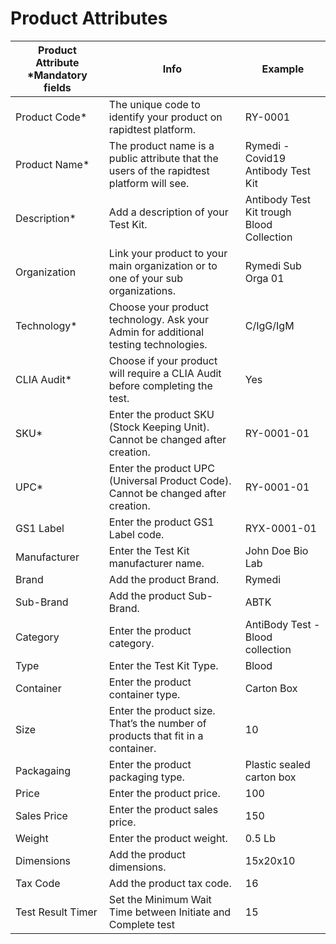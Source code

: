 # Product Attributes


|**Product Attribute \*Mandatory fields**|               **Info**                  |      **Example**     |
| -------------------------------------- | --------------------------------------- | -------------------- |
| Product Code* | The unique code to identify your product on rapidtest platform. | RY-0001 |
| Product Name* | The product name is a public attribute that the users of the rapidtest platform will see. | Rymedi - Covid19 Antibody Test Kit |
| Description* | Add a description of your Test Kit. | Antibody Test Kit trough Blood Collection |
| Organization | Link your product to your main organization or to one of your sub organizations. | Rymedi Sub Orga 01 |
| Technology* | Choose your product technology. Ask your Admin for additional testing technologies. | C/IgG/IgM |
| CLIA Audit* | Choose if your product will require a CLIA Audit before completing the test. | Yes |
| SKU* | Enter the product SKU (Stock Keeping Unit). Cannot be changed after creation. | RY-0001-01 |
| UPC* | Enter the product UPC (Universal Product Code). Cannot be changed after creation. | RY-0001-01 |
| GS1 Label | Enter the product GS1 Label code. | RYX-0001-01 |
| Manufacturer | Enter the Test Kit manufacturer name. | John Doe Bio Lab |
| Brand | Add the product Brand. | Rymedi |
| Sub-Brand | Add the product Sub-Brand. | ABTK |
| Category | Enter the product category. | AntiBody Test - Blood collection |
| Type | Enter the Test Kit Type. | Blood |
| Container | Enter the product container type. | Carton Box |
| Size | Enter the product size. That’s the number of products that fit in a container. | 10 |
| Packagaing | Enter the product packaging type. | Plastic sealed carton box |
| Price | Enter the product price. | 100 |
| Sales Price | Enter the product sales price. | 150 |
| Weight | Enter the product weight. | 0.5 Lb |
| Dimensions | Add the product dimensions. | 15x20x10 |
| Tax Code | Add the product tax code. | 16 |
| Test Result Timer | Set the Minimum Wait Time between Initiate and Complete test | 15 |
